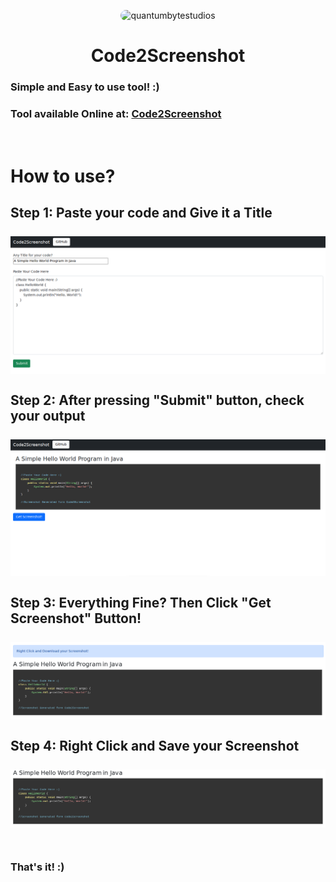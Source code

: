 <p align="center">
<img style="border-radius: 15px;" width="300px" height="300px" src="https://quantumdrive.000webhostapp.com/Code2Screenshot/src/SampleImages/icon.png" alt="quantumbytestudios">
  <h1 align="center">Code2Screenshot</h1>
</p>

### Simple and Easy to use tool! :) 
### Tool available Online at: <a href="https://quantumdrive.000webhostapp.com/Code2Screenshot/">Code2Screenshot</a>

<br>

# How to use?
<h2>
Step 1: Paste your code and Give it a Title<br><br>
<img src="src/SampleImages/01PasteCodeAndTitle.png" alt="Step Image"><br><br>
Step 2: After pressing "Submit" button, check your output<br><br>
<img src="src/SampleImages/02CheckYourOutput.png" alt="Step Image"><br><br>
Step 3: Everything Fine? Then Click "Get Screenshot" Button!<br><br>
<img src="src/SampleImages/03GenerateAScreenshotForYourself.png" alt="Step Image"><br><br>
Step 4: Right Click and Save your Screenshot<br><br>
<img src="src/SampleImages/04Output.png" alt="Step Image"><br><br>
</h2>

<h3>That's it! :)</h3>

